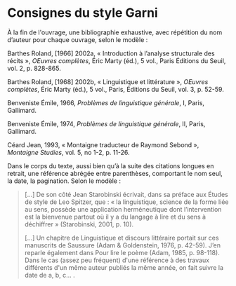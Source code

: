 
# Consignes du style Garni
À la fin de l'ouvrage, une bibliographie exhaustive, avec répétition du nom d’auteur pour chaque ouvrage, selon le modèle :

Barthes Roland, [1966] 2002a, « Introduction à l’analyse structurale des récits », _OEuvres complètes_, Éric Marty (éd.), 5 vol., Paris Éditions du Seuil, vol. 2, p. 828-865.

Barthes Roland, [1968] 2002b, « Linguistique et littérature », _OEuvres complètes_, Éric Marty (éd.), 5 vol., Paris, Éditions du Seuil, vol. 3, p. 52-59.

Benveniste Émile, 1966, _Problèmes de linguistique générale_, I, Paris, Gallimard.

Benveniste Émile, 1974, _Problèmes de linguistique générale_, II, Paris, Gallimard.

Céard Jean, 1993, « Montaigne traducteur de Raymond Sebond », _Montaigne Studies_, vol. 5, no 1-2, p. 11-26.

Dans le corps du texte, aussi bien qu’à la suite des citations longues en retrait, une référence abrégée entre parenthèses, comportant le nom seul, la date, la pagination. Selon le modèle :

>[…] De son côté Jean Starobinski écrivait, dans sa préface aux Études de style de Leo Spitzer, que : « la linguistique, science de la forme liée au sens, possède une application herméneutique dont l’intervention est la bienvenue partout où il y a du langage à lire et du sens à déchiffrer » (Starobinski, 2001, p. 10).
>
>[...]  Un chapitre de Linguistique et discours littéraire portait sur ces manuscrits de Saussure (Adam & Goldenstein, 1976, p. 42-59). J’en reparle également dans Pour lire le poème (Adam, 1985, p. 98-118).
Dans le cas (assez peu fréquent) d'une référence à des travaux différents d'un même auteur publiés la même année, on fait suivre la date de a, b, c… .
